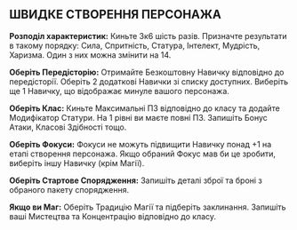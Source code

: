 ## ШВИДКЕ СТВОРЕННЯ ПЕРСОНАЖА

**Розподіл характеристик:**
Киньте 3к6 шість разів.
Призначте результати в такому порядку: Сила, Спритність, Статура, Інтелект, Мудрість, Харизма.
Один з них можна змінити на 14.

**Оберіть Передісторію:**
Отримайте Безкоштовну Навичку відповідно до передісторії.
Оберіть 2 додаткові Навички зі списку доступних.
Виберіть ще 1 Навичку, що відображає минуле вашого персонажа.

**Оберіть Клас:**
Киньте Максимальні ПЗ відповідно до класу та додайте Модифікатор Статури.
На 1 рівні ви маєте повні ПЗ.
Запишіть Бонус Атаки, Класові Здібності тощо.

**Оберіть Фокуси:**
Фокуси не можуть підвищити Навичку понад +1 на етапі створення персонажа.
Якщо обраний Фокус мав би це зробити, виберіть іншу Навичку (крім Магії).

**Оберіть Стартове Спорядження:**
Запишіть деталі зброї та броні з обраного пакету спорядження.

**Якщо ви Маг:**
Оберіть Традицію Магії та підберіть заклинання.
Запишіть ваші Мистецтва та Концентрацію відповідно до класу.